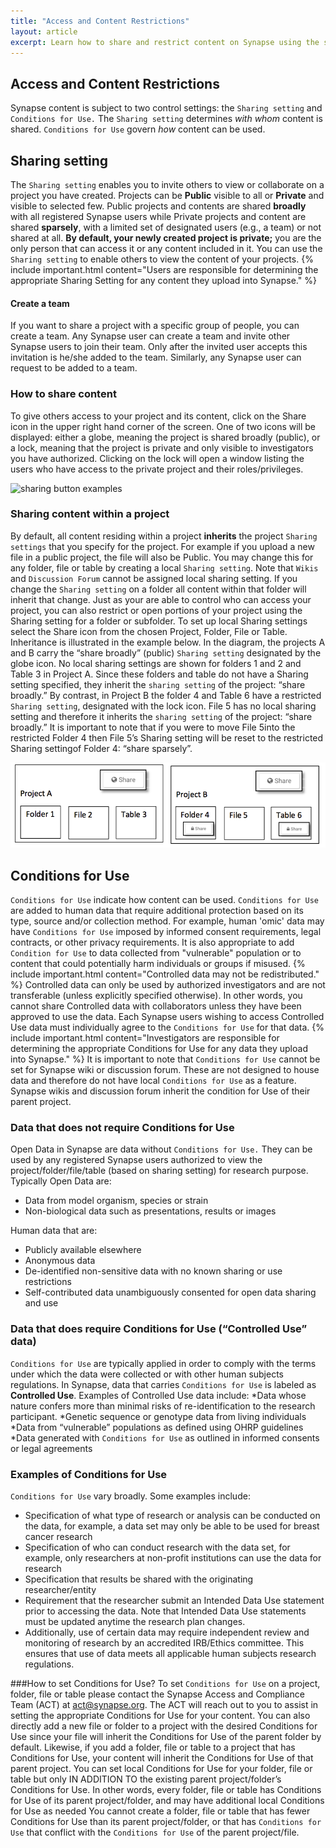 ```yaml
---
title: "Access and Content Restrictions"
layout: article
excerpt: Learn how to share and restrict content on Synapse using the sharing settings and conditions for use. 
---
```


## Access and Content Restrictions
Synapse content is subject to two control settings: the `Sharing setting` and `Conditions for Use.` The `Sharing setting` determines _with whom_ content is shared. `Conditions for Use` govern _how_ content can be used. 

## Sharing setting
The `Sharing setting` enables you to invite others to view or collaborate on a project you have created. Projects can be **Public** visible to all or **Private** and visible to selected few. Public projects and contents are shared **broadly** with all registered Synapse users while Private projects and content are shared **sparsely**, with a limited set of designated users (e.g., a team) or not shared at all. **By default, your newly created project is private;** you are the only person that can access it or any content included in it. You can use the `Sharing setting` to enable others to view the content of your projects.
{% include important.html content="Users are responsible for determining the appropriate Sharing Setting for any content they upload into Synapse." %}

#### Create a team
If you want to share a project with a specific group of people, you can create a team. Any Synapse user can create a team and invite other Synapse users to join their team. Only after the invited user accepts this invitation is he/she added to the team. Similarly, any Synapse user can request to be added to a team.

### How to share content
To give others access to your project and its content, click on the Share icon in the upper right hand corner of the screen. One of two icons will be displayed: either a globe, meaning the project is shared broadly (public), or a lock, meaning that the project is private and only visible to investigators you have authorized. Clicking on the lock will open a window listing the users who have access to the private project and their roles/privileges.


![sharing button examples]({{site.url}}/assets/images/sharing_buttons_examples.png)

### Sharing content within a project 
By default, all content residing within a project **inherits** the project `Sharing settings` that you specify for the project. For example if you upload a new file in a public project, the file will also be Public. You may change this for any folder, file or table by creating a local `Sharing setting`. Note that `Wikis` and `Discussion Forum` cannot be assigned local sharing setting.
If you change the `Sharing setting` on a folder all content within that folder will inherit that change. Just as your are able to control who can access your project, you can also restrict or open portions of your project using the Sharing setting for a folder or subfolder. To set up local Sharing settings select the Share icon from the chosen Project, Folder, File or Table.
Inheritance is illustrated in the example below. In the diagram, the projects A and B carry the “share broadly” (public) `Sharing setting` designated by the globe icon. No local sharing settings are shown for folders 1 and 2 and Table 3 in Project A. Since these folders and table do not have a Sharing setting specified, they inherit the `sharing setting` of the project: “share broadly.” By contrast, in Project B the folder 4 and Table 6 have a restricted `Sharing setting`, designated with the lock icon. File 5 has no local sharing setting and therefore it inherits the `sharing setting` of the project: “share broadly.” It is important to note that if you were to move File 5into the restricted Folder 4 then File 5’s Sharing setting will be reset to the restricted Sharing settingof Folder 4: “share sparsely”.

<img src= "/assets/images/synapse_sharingsetting.jpg">

## Conditions for Use<a name="conditions_of_use"></a>
`Conditions for Use` indicate how content can be used. `Conditions for Use` are added to human data that require additional protection based on its type, source and/or collection method. For example, human 'omic' data may have `Conditions for Use` imposed by informed consent requirements, legal contracts, or other privacy requirements. It is also appropriate to add `Condition for Use` to data collected from "vulnerable" population or to content that could potentially harm individuals or groups if misused.
{% include important.html content="Controlled data may not be redistributed." %}
Controlled data can only be used by authorized investigators and are not transferable (unless explicitly specified otherwise). In other words, you cannot share Controlled data with collaborators unless they have been approved to use the data. Each Synapse users wishing to access Controlled Use data must individually agree to the `Conditions for Use` for that data.
{% include important.html content="Investigators are responsible for determining the appropriate Conditions for Use for any data they upload into Synapse." %}
It is important to note that `Conditions for Use` cannot be set for Synapse wiki or discussion forum. These are not designed to house data and therefore do not have local `Conditions for Use` as a feature. Synapse wikis and discussion forum inherit the condition for Use of their parent project.

### Data that does not require Conditions for Use

Open Data in Synapse are data without `Conditions for Use.` They can be used by any registered Synapse users authorized to view the project/folder/file/table (based on sharing setting) for research purpose. Typically Open Data are:

* Data from model organism, species or strain
* Non-biological data such as presentations, results or images

Human data that are:
* Publicly available elsewhere
* Anonymous data
* De-identified non-sensitive data with no known sharing or use restrictions
* Self-contributed data unambiguously consented for open data sharing and use

### Data that does require Conditions for Use (“Controlled Use” data)
`Conditions for Use` are typically applied in order to comply with the terms under which the data were collected or with other human subjects regulations. In Synapse, data that carries `Conditions for Use` is labeled as **Controlled Use**. Examples of Controlled Use data include:
*Data whose nature confers more than minimal risks of re-identification to the research participant.
*Genetic sequence or genotype data from living individuals
*Data from “vulnerable” populations as defined using OHRP guidelines
*Data generated with `Conditions for Use` as outlined in informed consents or legal agreements


### Examples of Conditions for Use
`Conditions for Use` vary broadly. Some examples include:
* Specification of what type of research or analysis can be conducted on the data, for example, a data set may only be able to be used for breast cancer research
* Specification of who can conduct research with the data set, for example, only researchers at non-profit institutions can use the data for research
* Specification that results be shared with the originating researcher/entity
* Requirement that the researcher submit an Intended Data Use statement prior to accessing the data. Note that Intended Data Use statements must be updated anytime the research plan changes.
* Additionally, use of certain data may require independent review and monitoring of research by an accredited IRB/Ethics committee. This ensures that use of data meets all applicable human subjects research regulations.

###How to set Conditions for Use?
To set `Conditions for Use` on a project, folder, file or table please contact the Synapse Access and Compliance Team (ACT) at act@synapse.org. The ACT will reach out to you to assist in setting the appropriate Conditions for Use for your content.
You can also directly add a new file or folder to a project with the desired Conditions for Use since your file will inherit the Conditions for Use of the parent folder by default. Likewise, if you add a folder, file or table to a project that has Conditions for Use, your content will inherit the Conditions for Use of that parent project. You can set local Conditions for Use for your folder, file or table but only IN ADDITION TO the existing parent project/folder’s Conditions for Use. In other words, every folder, file or table has Conditions for Use of its parent project/folder, and may have additional local Conditions for Use as needed You cannot create a folder, file or table that has fewer Conditions for Use than its parent project/folder, or that has `Conditions for Use` that conflict with the `Conditions for Use` of the parent project/file.
